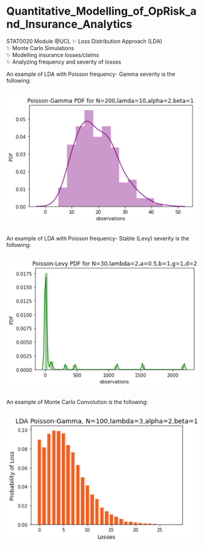 # Quantitative_Modelling_of_OpRisk_and_Insurance_Analytics
STAT0020 Module @UCL
✨ Loss Distribution Approach (LDA) <br />
✨ Monte Carlo Simulations <br />
✨ Modelling insurance losses/claims <br />
✨ Analyzing frequency and severity of losses <br />

An example of LDA with Poisson frequency- Gamma severity is the following: <br />
<br />
<p align="center">
<img src="LDA-Poisson_Gamma.PNG", width=500> <br />
</p>
<br />
An example of LDA with Poisson frequency- Stable (Levy) severity is the following: <br />
<br />
<p align="center">
<img src="LDA-Poisson_Stable(Levy).PNG", width=500> <br />
</p>
<br />
An example of Monte Carlo Convolution is the following: <br />
<br />
<p align="center">
<img src="LDA-Monte_Carlo.PNG", width=500> <br />
</p>


